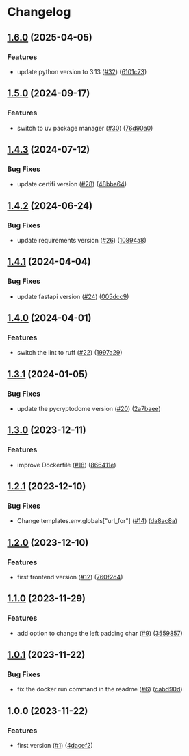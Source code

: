 # Changelog

## [1.6.0](https://github.com/allisson/secure-qrcode/compare/v1.5.0...v1.6.0) (2025-04-05)


### Features

* update python version to 3.13 ([#32](https://github.com/allisson/secure-qrcode/issues/32)) ([6101c73](https://github.com/allisson/secure-qrcode/commit/6101c73665a9edc4846e6228d164a2490de34ddd))

## [1.5.0](https://github.com/allisson/secure-qrcode/compare/v1.4.3...v1.5.0) (2024-09-17)


### Features

* switch to uv package manager ([#30](https://github.com/allisson/secure-qrcode/issues/30)) ([76d90a0](https://github.com/allisson/secure-qrcode/commit/76d90a0ca0f89252bf2253735f1a9654d6936651))

## [1.4.3](https://github.com/allisson/secure-qrcode/compare/v1.4.2...v1.4.3) (2024-07-12)


### Bug Fixes

* update certifi version ([#28](https://github.com/allisson/secure-qrcode/issues/28)) ([48bba64](https://github.com/allisson/secure-qrcode/commit/48bba6427ca3ff0dc777365aa4c63c59d7f8af7e))

## [1.4.2](https://github.com/allisson/secure-qrcode/compare/v1.4.1...v1.4.2) (2024-06-24)


### Bug Fixes

* update requirements version ([#26](https://github.com/allisson/secure-qrcode/issues/26)) ([10894a8](https://github.com/allisson/secure-qrcode/commit/10894a841322a20a01fdd5a73b2fadef0c2d34fc))

## [1.4.1](https://github.com/allisson/secure-qrcode/compare/v1.4.0...v1.4.1) (2024-04-04)


### Bug Fixes

* update fastapi version ([#24](https://github.com/allisson/secure-qrcode/issues/24)) ([005dcc9](https://github.com/allisson/secure-qrcode/commit/005dcc91470cfa48d834765ea0bac7fc45885c16))

## [1.4.0](https://github.com/allisson/secure-qrcode/compare/v1.3.1...v1.4.0) (2024-04-01)


### Features

* switch the lint to ruff ([#22](https://github.com/allisson/secure-qrcode/issues/22)) ([1997a29](https://github.com/allisson/secure-qrcode/commit/1997a29b58e2e08c9b7e6d7e1ac8613730376540))

## [1.3.1](https://github.com/allisson/secure-qrcode/compare/v1.3.0...v1.3.1) (2024-01-05)


### Bug Fixes

* update the pycryptodome version ([#20](https://github.com/allisson/secure-qrcode/issues/20)) ([2a7baee](https://github.com/allisson/secure-qrcode/commit/2a7baee0d6f38cdb3cb46fbacc62db79327c76af))

## [1.3.0](https://github.com/allisson/secure-qrcode/compare/v1.2.1...v1.3.0) (2023-12-11)


### Features

* improve Dockerfile ([#18](https://github.com/allisson/secure-qrcode/issues/18)) ([866411e](https://github.com/allisson/secure-qrcode/commit/866411e3fa0fba70e80e37b9dda1f8f1341a154b))

## [1.2.1](https://github.com/allisson/secure-qrcode/compare/v1.2.0...v1.2.1) (2023-12-10)


### Bug Fixes

* Change templates.env.globals["url_for"] ([#14](https://github.com/allisson/secure-qrcode/issues/14)) ([da8ac8a](https://github.com/allisson/secure-qrcode/commit/da8ac8a98eb5ed55b2ca13e977862566a5852dee))

## [1.2.0](https://github.com/allisson/secure-qrcode/compare/v1.1.0...v1.2.0) (2023-12-10)


### Features

* first frontend version ([#12](https://github.com/allisson/secure-qrcode/issues/12)) ([760f2d4](https://github.com/allisson/secure-qrcode/commit/760f2d48e19f9a2dd43a0b1839853bc4daf84819))

## [1.1.0](https://github.com/allisson/secure-qrcode/compare/v1.0.1...v1.1.0) (2023-11-29)


### Features

* add option to change the left padding char ([#9](https://github.com/allisson/secure-qrcode/issues/9)) ([3559857](https://github.com/allisson/secure-qrcode/commit/355985718bd9ea5f7833088e63a49cb7048e4ed8))

## [1.0.1](https://github.com/allisson/secure-qrcode/compare/v1.0.0...v1.0.1) (2023-11-22)


### Bug Fixes

* fix the docker run command in the readme ([#6](https://github.com/allisson/secure-qrcode/issues/6)) ([cabd90d](https://github.com/allisson/secure-qrcode/commit/cabd90d55b44b8bd24fdaeea9b060bf5962986dd))

## 1.0.0 (2023-11-22)


### Features

* first version ([#1](https://github.com/allisson/secure-qrcode/issues/1)) ([4dacef2](https://github.com/allisson/secure-qrcode/commit/4dacef21043139039c092a05e4541db5364535da))
